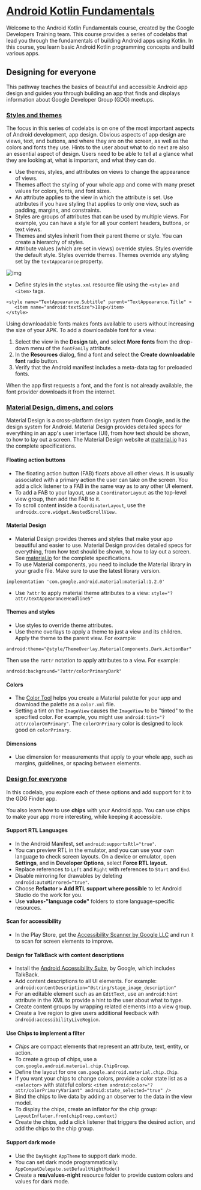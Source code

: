 # [Android Kotlin Fundamentals](https://developer.android.com/codelabs/kotlin-android-training-welcome)

Welcome to the Android Kotlin Fundamentals course, created by the Google Developers Training team. This course provides a series of codelabs that lead you through the fundamentals of building Android apps using Kotlin. In this course, you learn basic Android Kotlin programming concepts and build various apps.

## **Designing for everyone**

This pathway teaches the basics of beautiful and accessible Android app design and guides you through building an app that finds and displays information about Google Developer Group (GDG) meetups.

### [Styles and themes](https://developer.android.com/codelabs/kotlin-android-training-styles-and-themes)

The focus in this series of codelabs is on one of the most important aspects of Android development, app design. Obvious aspects of app design are views, text, and buttons, and where they are on the screen, as well as the colors and fonts they use. Hints to the user about what to do next are also an essential aspect of design. Users need to be able to tell at a glance what they are looking at, what is important, and what they can do.

- Use themes, styles, and attributes on views to change the appearance of views.
- Themes affect the styling of your whole app and come with many preset values for colors, fonts, and font sizes.
- An attribute applies to the view in which the attribute is set. Use attributes if you have styling that applies to only one view, such as padding, margins, and constraints.
- Styles are groups of attributes that can be used by multiple views. For example, you can have a style for all your content headers, buttons, or text views.
- Themes and styles inherit from their parent theme or style. You can create a hierarchy of styles.
- Attribute values (which are set in views) override styles. Styles override the default style. Styles override themes. Themes override any styling set by the `textAppearance` property.

![img](https://developer.android.com/codelabs/kotlin-android-training-styles-and-themes/img/e7851427054b568d.png)

- Define styles in the `styles.xml` resource file using the `<style>` and `<item>` tags.

```
<style name="TextAppearance.Subtitle" parent="TextAppearance.Title" >
   <item name="android:textSize">18sp</item>
</style>
```

Using downloadable fonts makes fonts available to users without increasing the size of your APK. To add a downloadable font for a view:

1. Select the view in the **Design** tab, and select **More fonts** from the drop-down menu of the `fontFamily` attribute.
2. In the **Resources** dialog, find a font and select the **Create downloadable font** radio button.
3. Verify that the Android manifest includes a meta-data tag for preloaded fonts.

When the app first requests a font, and the font is not already available, the font provider downloads it from the internet.

### [Material Design, dimens, and colors](https://developer.android.com/codelabs/kotlin-android-training-material-design-dimens-colors)

Material Design is a cross-platform design system from Google, and is the design system for Android. Material Design provides detailed specs for everything in an app's user interface (UI), from how text should be shown, to how to lay out a screen. The Material Design website at [material.io](https://material.io/) has the complete specifications.

#### Floating action buttons

- The floating action button (FAB) floats above all other views. It is usually associated with a primary action the user can take on the screen. You add a click listener to a FAB in the same way as to any other UI element.
- To add a FAB to your layout, use a `CoordinatorLayout` as the top-level view group, then add the FAB to it.
- To scroll content inside a `CoordinatorLayout`, use the `androidx.core.widget.NestedScrollView.`

#### Material Design

- Material Design provides themes and styles that make your app beautiful and easier to use. Material Design provides detailed specs for everything, from how text should be shown, to how to lay out a screen. See [material.io](https://material.io/) for the complete specifications.
- To use Material components, you need to include the Material library in your gradle file. Make sure to use the latest library version.

```
implementation 'com.google.android.material:material:1.2.0'
```

- Use `?attr` to apply material theme attributes to a view: `style="?attr/textAppearanceHeadline5"`

#### Themes and styles

- Use styles to override theme attributes.
- Use theme overlays to apply a theme to just a view and its children. Apply the theme to the parent view. For example:

```
android:theme="@style/ThemeOverlay.MaterialComponents.Dark.ActionBar"
```

Then use the `?attr` notation to apply attributes to a view. For example:

```
android:background="?attr/colorPrimaryDark"
```

#### Colors

- The [Color Tool](https://material.io/tools/color) helps you create a Material palette for your app and download the palette as a `color.xml` file.
- Setting a tint on the `ImageView` causes the `ImageView` to be "tinted" to the specified color. For example, you might use `android:tint="?attr/colorOnPrimary"`. The `colorOnPrimary` color is designed to look good on `colorPrimary`.

#### Dimensions

- Use dimension for measurements that apply to your whole app, such as margins, guidelines, or spacing between elements.

### [Design for everyone](https://developer.android.com/codelabs/kotlin-android-training-design-for-everyone)

In this codelab, you explore each of these options and add support for it to the GDG Finder app.

You also learn how to use **chips** with your Android app. You can use chips to make your app more interesting, while keeping it accessible.

#### Support RTL Languages

- In the Android Manifest, set `android:supportsRtl="true"`.
- You can preview RTL in the emulator, and you can use your own language to check screen layouts. On a device or emulator, open **Settings**, and in **Developer Options**, select **Force RTL layout.**
- Replace references to `Left` and `Right` with references to `Start` and `End`.
- Disable mirroring for drawables by deleting `android:autoMirrored="true"`.
- Choose **Refactor > Add RTL support where possible** to let Android Studio do the work for you.
- Use **values-"language code"** folders to store language-specific resources.

#### Scan for accessibility

- In the Play Store, get the [Accessibility Scanner by Google LLC](https://play.google.com/store/apps/details?id=com.google.android.apps.accessibility.auditor) and run it to scan for screen elements to improve.

#### Design for TalkBack with content descriptions

- Install the [Android Accessibility Suite](https://play.google.com/store/apps/details?id=com.google.android.marvin.talkback), by Google, which includes TalkBack.
- Add content descriptions to all UI elements. For example: `android:contentDescription="@string/stage_image_description"`
- For an editable element such as an `EditText`, use an `android:hint` attribute in the XML to provide a hint to the user about what to type.
- Create content groups by wrapping related elements into a view group.
- Create a live region to give users additional feedback with `android:accessibilityLiveRegion`.

#### Use Chips to implement a filter

- *Chips* are compact elements that represent an attribute, text, entity, or action.
- To create a group of chips, use a `com.google.android.material.chip.ChipGroup`.
- Define the layout for one `com.google.android.material.chip.Chip`.
- If you want your chips to change colors, provide a color state list as a `<selector>` with stateful colors: `<item android:color="?attr/colorPrimaryVariant" android:state_selected="true" />`
- Bind the chips to live data by adding an observer to the data in the view model.
- To display the chips, create an inflator for the chip group: `LayoutInflater.from(chipGroup.context)`
- Create the chips, add a click listener that triggers the desired action, and add the chips to the chip group.

#### Support dark mode

- Use the `DayNight` `AppTheme` to support dark mode.
- You can set dark mode programmatically: `AppCompatDelegate.setDefaultNightMode()`
- Create a **res/values-night** resource folder to provide custom colors and values for dark mode.